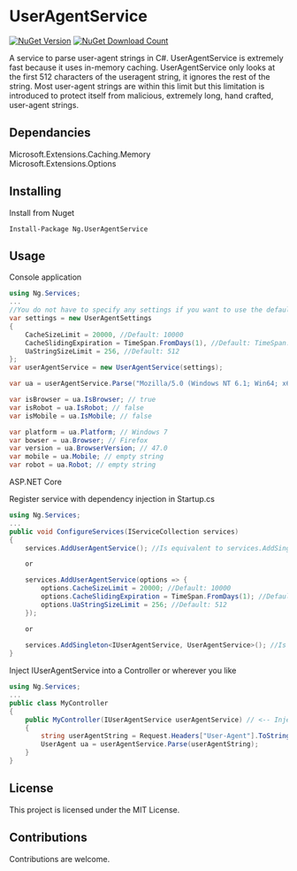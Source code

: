 # UserAgentService

<a href="https://www.nuget.org/packages/Ng.UserAgentService"><img src="https://img.shields.io/nuget/v/Ng.UserAgentService.svg" alt="NuGet Version" /></a> 
<a href="https://www.nuget.org/packages/Ng.UserAgentService"><img src="https://img.shields.io/nuget/dt/Ng.UserAgentService.svg" alt="NuGet Download Count" /></a>

A service to parse user-agent strings in C#. UserAgentService is extremely fast because it uses in-memory caching. UserAgentService only looks at the first 512 characters of the useragent string, it ignores the rest of the string. Most user-agent strings are within this limit but this limitation is introduced to protect itself from malicious, extremely long, hand crafted, user-agent strings.

## Dependancies

Microsoft.Extensions.Caching.Memory  
Microsoft.Extensions.Options  

## Installing

Install from Nuget
```
Install-Package Ng.UserAgentService
```

## Usage

Console application

```csharp
using Ng.Services;
...
//You do not have to specify any settings if you want to use the defaults
var settings = new UserAgentSettings
{
    CacheSizeLimit = 20000, //Default: 10000
    CacheSlidingExpiration = TimeSpan.FromDays(1), //Default: TimeSpan.FromDays(3)
    UaStringSizeLimit = 256, //Default: 512
};
var userAgentService = new UserAgentService(settings);

var ua = userAgentService.Parse("Mozilla/5.0 (Windows NT 6.1; Win64; x64; rv:47.0) Gecko/20100101 Firefox/47.0");

var isBrowser = ua.IsBrowser; // true
var isRobot = ua.IsRobot; // false
var isMobile = ua.IsMobile; // false

var platform = ua.Platform; // Windows 7
var bowser = ua.Browser; // Firefox
var version = ua.BrowserVersion; // 47.0
var mobile = ua.Mobile; // empty string
var robot = ua.Robot; // empty string
```

ASP.NET Core

Register service with dependency injection in Startup.cs
```csharp
using Ng.Services;
...
public void ConfigureServices(IServiceCollection services)
{
    services.AddUserAgentService(); //Is equivalent to services.AddSingleton<IUserAgentService, UserAgentService>();

    or

    services.AddUserAgentService(options => {
        options.CacheSizeLimit = 20000; //Default: 10000
        options.CacheSlidingExpiration = TimeSpan.FromDays(1); //Default: TimeSpan.FromDays(3)
        options.UaStringSizeLimit = 256; //Default: 512
    });

    or
    
    services.AddSingleton<IUserAgentService, UserAgentService>(); //Is equivalent to services.AddUserAgentService();
}
```

Inject IUserAgentService into a Controller or wherever you like
```csharp
using Ng.Services;
...
public class MyController
{
    public MyController(IUserAgentService userAgentService) // <-- Inject IUserAgentService here
    {
        string userAgentString = Request.Headers["User-Agent"].ToString();
        UserAgent ua = userAgentService.Parse(userAgentString);
    }
}
```

## License

This project is licensed under the MIT License.

## Contributions

Contributions are welcome.
